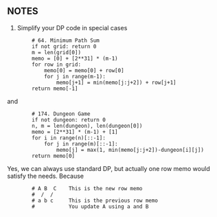 ## NOTES
1. Simplify your DP code in special cases
```
        # 64. Minimum Path Sum
        if not grid: return 0
        m = len(grid[0])
        memo = [0] + [2**31] * (m-1)
        for row in grid:
            memo[0] = memo[0] + row[0]
            for j in range(m-1):
                memo[j+1] = min(memo[j:j+2]) + row[j+1]
        return memo[-1]
```
and
```
        # 174. Dungeon Game
        if not dungeon: return 0
        n, m = len(dungeon), len(dungeon[0])
        memo = [2**31] * (m-1) + [1]
        for i in range(n)[::-1]:
            for j in range(m)[::-1]:
                memo[j] = max(1, min(memo[j:j+2])-dungeon[i][j])
        return memo[0]
```
Yes, we can always use standard DP, but actually one row memo would satisfy the needs.
Because
```
        # A B  C    This is the new row memo
        #  /  /
        # a b c     This is the previous row memo
        #           You update A using a and B
```
